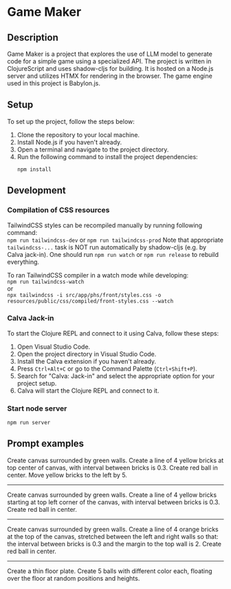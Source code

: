 # Game Maker

## Description
Game Maker is a project that explores the use of LLM model to generate code for a simple game using a specialized API. The project is written in ClojureScript and uses shadow-cljs for building. It is hosted on a Node.js server and utilizes HTMX for rendering in the browser. The game engine used in this project is Babylon.js.

## Setup
To set up the project, follow the steps below:

1. Clone the repository to your local machine.
2. Install Node.js if you haven't already.
3. Open a terminal and navigate to the project directory.
4. Run the following command to install the project dependencies:
   ``` 
   npm install
   ```

## Development

### Compilation of CSS resources
 
TailwindCSS styles can be recompiled manually by running following command:  
`npm run tailwindcss-dev` or `npm run tailwindcss-prod`
Note that appropriate `tailwindcss-...` task is NOT run automatically by shadow-cljs (e.g. by Calva jack-in). 
One should run `npm run watch` or `npm run release` to rebuild everything.

To ran TailwindCSS compiler in a watch mode while developing:  
`npm run tailwindcss-watch`  
or  
`npx tailwindcss -i src/app/phs/front/styles.css -o resources/public/css/compiled/front-styles.css --watch`


### Calva Jack-in

To start the Clojure REPL and connect to it using Calva, follow these steps:

1. Open Visual Studio Code.
2. Open the project directory in Visual Studio Code.
3. Install the Calva extension if you haven't already.
4. Press `Ctrl+Alt+C` or go to the Command Palette (`Ctrl+Shift+P`).
5. Search for "Calva: Jack-in" and select the appropriate option for your project setup.
6. Calva will start the Clojure REPL and connect to it.

### Start node server

``` 
npm run server
```

## Prompt examples

Create canvas surrounded by green walls.
Create a line of 4 yellow bricks at top center of canvas, with interval between bricks is 0.3.
Create red ball in center.
Move yellow bricks to the left by 5.

---

Create canvas surrounded by green walls.
Create a line of 4 yellow bricks starting at top left corner of the canvas, with interval between bricks is 0.3.
Create red ball in center.

---

Create canvas surrounded by green walls.
Create a line of 4 orange bricks at the top of the canvas, stretched between the left and right walls so that:  the interval between bricks is 0.3 and the margin to the top wall is 2.
Create red ball in center.

---

Create a thin floor plate.
Create 5 balls with different color each, floating over the floor at random positions and heights.
